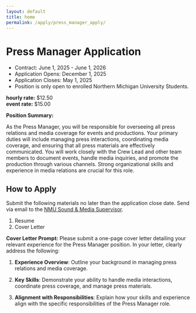 ```yaml
---
layout: default
title: home
permalink: /apply/press_manager_apply/
---
```

# Press Manager Application
- Contract: June 1, 2025 - June 1, 2026
- Application Opens: December 1, 2025
- Application Closes: May 1, 2025
- Position is only open to enrolled Northern Michigan University Students.

**hourly rate:** $12.50<br>
**event rate:** $15.00

**Position Summary:**

As the Press Manager, you will be responsible for overseeing all press relations and media coverage for events and productions. Your primary duties will include managing press interactions, coordinating media coverage, and ensuring that all press materials are effectively communicated. You will work closely with the Crew Lead and other team members to document events, handle media inquiries, and promote the production through various channels. Strong organizational skills and experience in media relations are crucial for this role.

## How to Apply
Submit the following materials no later than the application close date. Send via email to the [NMU Sound & Media Supervisor](https://nmu.edu/theatreanddance/dominic-mrakovcich).
1. Resume
2. Cover Letter

**Cover Letter Prompt:**
Please submit a one-page cover letter detailing your relevant experience for the Press Manager position. In your letter, clearly address the following:

1. **Experience Overview**: Outline your background in managing press relations and media coverage.

2. **Key Skills**: Demonstrate your ability to handle media interactions, coordinate press coverage, and manage press materials.

3. **Alignment with Responsibilities**: Explain how your skills and experience align with the specific responsibilities of the Press Manager role.